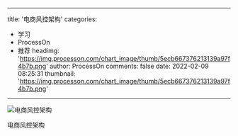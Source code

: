 
---
title: '电商风控架构'
categories: 
 - 学习
 - ProcessOn
 - 推荐
headimg: 'https://img.processon.com/chart_image/thumb/5ecb667376213139a97f4b7b.png'
author: ProcessOn
comments: false
date: 2022-02-09 08:25:31
thumbnail: 'https://img.processon.com/chart_image/thumb/5ecb667376213139a97f4b7b.png'
---

<div>   
<img class="thumb" alt="电商风控架构" src="https://img.processon.com/chart_image/thumb/5ecb667376213139a97f4b7b.png" referrerpolicy="no-referrer">
<p>电商风控架构</p>  
</div>
            